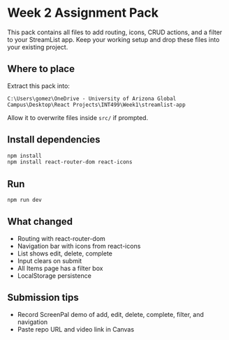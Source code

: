 # Week 2 Assignment Pack

This pack contains all files to add routing, icons, CRUD actions, and a filter to your StreamList app. Keep your working setup and drop these files into your existing project.

## Where to place
Extract this pack into:
```
C:\Users\gomez\OneDrive - University of Arizona Global Campus\Desktop\React Projects\INT499\Week1\streamlist-app
```
Allow it to overwrite files inside `src/` if prompted.

## Install dependencies
```bash
npm install
npm install react-router-dom react-icons
```

## Run
```bash
npm run dev
```

## What changed
- Routing with react-router-dom
- Navigation bar with icons from react-icons
- List shows edit, delete, complete
- Input clears on submit
- All Items page has a filter box
- LocalStorage persistence

## Submission tips
- Record ScreenPal demo of add, edit, delete, complete, filter, and navigation
- Paste repo URL and video link in Canvas
